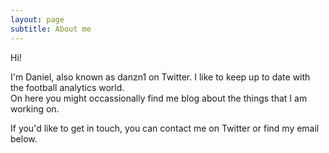 ```yaml
---
layout: page
subtitle: About me
---
```


Hi!

I'm Daniel, also known as danzn1 on Twitter. I like to keep up to date with the football analytics world.  
On here you might occassionally find me blog about the things that I am working on.

If you'd like to get in touch, you can contact me on Twitter or find my email below.
